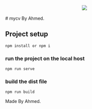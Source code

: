 <center>
<img src="https://cdn.discordapp.com/attachments/767495801374113822/848334797730480149/1.png">
</center>
<br>
# mycv By Ahmed.

## Project setup
```
npm install or npm i
```

### run the project on the local host
```
npm run serve
```

### build the dist file
```
npm run build
```

Made By Ahmed.
